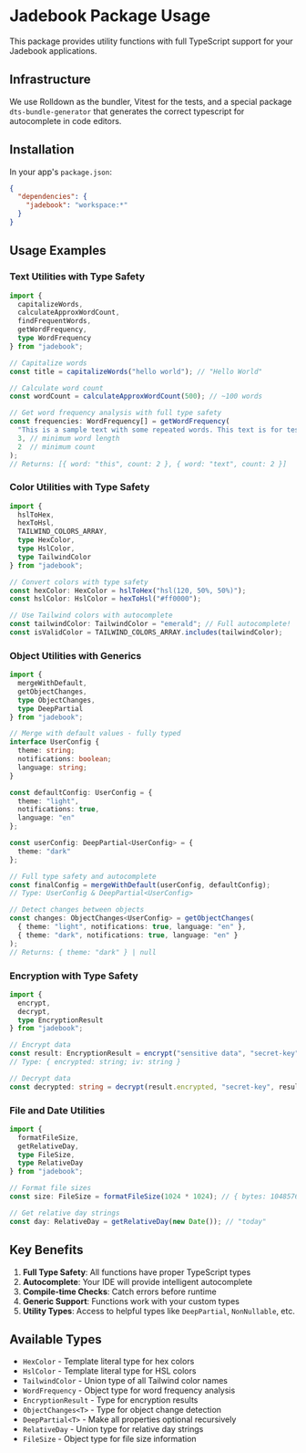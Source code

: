 # Jadebook Package Usage

This package provides utility functions with full TypeScript support for your Jadebook applications.

## Infrastructure

We use Rolldown as the bundler, Vitest for the tests, and a special package `dts-bundle-generator` that generates the correct typescript for autocomplete in code editors.

## Installation

In your app's `package.json`:
```json
{
  "dependencies": {
    "jadebook": "workspace:*"
  }
}
```

## Usage Examples

### Text Utilities with Type Safety

```typescript
import { 
  capitalizeWords, 
  calculateApproxWordCount, 
  findFrequentWords,
  getWordFrequency,
  type WordFrequency 
} from "jadebook";

// Capitalize words
const title = capitalizeWords("hello world"); // "Hello World"

// Calculate word count
const wordCount = calculateApproxWordCount(500); // ~100 words

// Get word frequency analysis with full type safety
const frequencies: WordFrequency[] = getWordFrequency(
  "This is a sample text with some repeated words. This text is for testing.",
  3, // minimum word length
  2  // minimum count
);
// Returns: [{ word: "this", count: 2 }, { word: "text", count: 2 }]
```

### Color Utilities with Type Safety

```typescript
import { 
  hslToHex, 
  hexToHsl, 
  TAILWIND_COLORS_ARRAY,
  type HexColor, 
  type HslColor,
  type TailwindColor 
} from "jadebook";

// Convert colors with type safety
const hexColor: HexColor = hslToHex("hsl(120, 50%, 50%)");
const hslColor: HslColor = hexToHsl("#ff0000");

// Use Tailwind colors with autocomplete
const tailwindColor: TailwindColor = "emerald"; // Full autocomplete!
const isValidColor = TAILWIND_COLORS_ARRAY.includes(tailwindColor);
```

### Object Utilities with Generics

```typescript
import { 
  mergeWithDefault, 
  getObjectChanges,
  type ObjectChanges,
  type DeepPartial 
} from "jadebook";

// Merge with default values - fully typed
interface UserConfig {
  theme: string;
  notifications: boolean;
  language: string;
}

const defaultConfig: UserConfig = {
  theme: "light",
  notifications: true,
  language: "en"
};

const userConfig: DeepPartial<UserConfig> = {
  theme: "dark"
};

// Full type safety and autocomplete
const finalConfig = mergeWithDefault(userConfig, defaultConfig);
// Type: UserConfig & DeepPartial<UserConfig>

// Detect changes between objects
const changes: ObjectChanges<UserConfig> = getObjectChanges(
  { theme: "light", notifications: true, language: "en" },
  { theme: "dark", notifications: true, language: "en" }
);
// Returns: { theme: "dark" } | null
```

### Encryption with Type Safety

```typescript
import { 
  encrypt, 
  decrypt, 
  type EncryptionResult 
} from "jadebook";

// Encrypt data
const result: EncryptionResult = encrypt("sensitive data", "secret-key");
// Type: { encrypted: string; iv: string }

// Decrypt data
const decrypted: string = decrypt(result.encrypted, "secret-key", result.iv);
```

### File and Date Utilities

```typescript
import { 
  formatFileSize, 
  getRelativeDay,
  type FileSize,
  type RelativeDay 
} from "jadebook";

// Format file sizes
const size: FileSize = formatFileSize(1024 * 1024); // { bytes: 1048576, formatted: "1.00 MB" }

// Get relative day strings
const day: RelativeDay = getRelativeDay(new Date()); // "today"
```

## Key Benefits

1. **Full Type Safety**: All functions have proper TypeScript types
2. **Autocomplete**: Your IDE will provide intelligent autocomplete
3. **Compile-time Checks**: Catch errors before runtime
4. **Generic Support**: Functions work with your custom types
5. **Utility Types**: Access to helpful types like `DeepPartial`, `NonNullable`, etc.

## Available Types

- `HexColor` - Template literal type for hex colors
- `HslColor` - Template literal type for HSL colors  
- `TailwindColor` - Union type of all Tailwind color names
- `WordFrequency` - Object type for word frequency analysis
- `EncryptionResult` - Type for encryption results
- `ObjectChanges<T>` - Type for object change detection
- `DeepPartial<T>` - Make all properties optional recursively
- `RelativeDay` - Union type for relative day strings
- `FileSize` - Object type for file size information 